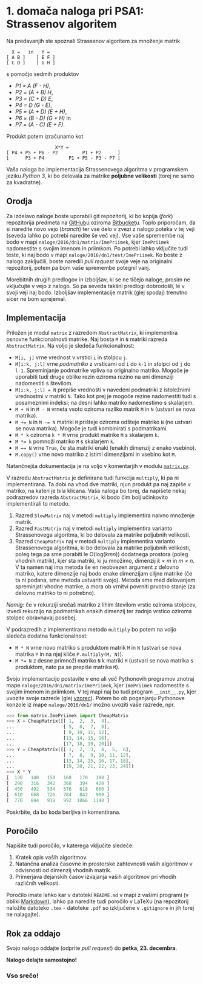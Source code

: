 # 1. domača naloga pri PSA1: Strassenov algoritem

Na predavanjih ste spoznali Strassenov algoritem za množenje matrik
```
  X =   in   Y =
[ A B ]    [ E F ]
[ C D ]    [ G H ]
```
s pomočjo sedmih produktov

* *P1 = A (F - H)*,
* *P2 = (A + B) H*,
* *P3 = (C + D) E*,
* *P4 = D (G - E)*,
* *P5 = (A + D) (E + H)*,
* *P6 = (B - D) (G + H)* in
* *P7 = (A - C) (E + F)*.

Produkt potem izračunamo kot
```
                  X*Y =
[ P4 + P5 + P6 - P2         P1 + P2      ]
[      P3 + P4         P1 + P5 - P3 - P7 ]
```
Vaša naloga bo implementacija Strassenovega algoritma v programskem jeziku *Python 3*, ki bo delovala za matrike **poljubne velikosti** (torej ne samo za kvadratne).

## Orodja

Za izdelavo naloge boste uporabili git repozitorij, ki bo kopija (*fork*) repozitorija predmeta na [GitHub](https://github.com/jaanos/PSA1)u oziroma [Bitbucket](https://bitbucket.org/jaanos/psa1)u. Toplo priporočam, da si naredite novo vejo (*branch*) ter vse delo v zvezi z nalogo poteka v tej veji (seveda lahko po potrebi naredite še več vej). Vse vaše spremembe naj bodo v mapi `naloge/2016/dn1/matrix/ImePriimek`, kjer `ImePriimek` nadomestite s svojim imenom in priimkom. Po potrebi lahko vključite tudi teste, ki naj bodo v mapi `naloge/2016/dn1/test/ImePriimek`. Ko boste z nalogo zaključili, boste naredili *pull request* svoje veje na originalni repozitorij, potem pa bom vaše spremembe potegnil vanj.

Morebitnih drugih predlogov in izboljšav, ki se ne tičejo naloge, prosim ne vključujte v vejo z nalogo. So pa seveda takšni predlogi dobrodošli, le v svoji veji naj bodo. Izboljšav implementacije matrik (glej spodaj) trenutno sicer ne bom sprejemal.

## Implementacija

Priložen je modul `matrix` z razredom `AbstractMatrix`, ki implementira osnovne funkcionalnosti matrike. Naj bosta `M` in `N` matriki razreda `AbstractMatrix`. Na voljo je sledeča funkcionalnost:

* `M[i, j]` vrne vrednost v vrstici `i` in stolpcu `j`.
* `M[i:k, j:l]` vrne *podmatriko* z vrsticami od `i` do `k-1` in stolpci od `j` do `l-1`. Spreminjanje podmatrike vpliva na originalno matriko. Mogoče je uporabiti tudi druge oblike rezin oziroma rezino na eni dimenziji nadomestiti s številom.
* `M[i:k, j:l] = N` prepiše vrednosti v navedeni podmatriki z istoležnimi vrednostmi v matriki `N`. Tako kot prej je mogoče rezine nadomestiti tudi s posameznimi indeksi; na desni lahko matriko nadomestimo s skalarjem.
* `M + N` in `M - N` vrneta vsoto oziroma razliko matrik `M` in `N` (ustvari se nova matrika).
* `M += N` in `M -= N` matriki `M` prišteje oziroma odšteje matriko `N` (ne ustvari se nova matrika). Mogoče je tudi kombinirati s podmatrikami.
* `M * k` oziroma `k * M` vrne produkt matrike `M` s skalarjem `k`.
* `M *= k` pomnoži matriko `M` s skalarjem `k`.
* `M == N` vrne `True`, če sta matriki enaki (enakih dimenzij z enako vsebino).
* `M.copy()` vrne novo matriko z istimi dimenzijami in vsebino kot `M`.

Natančnejša dokumentacija je na voljo v komentarjih v modulu [`matrix.py`](matrix/matrix.py).

V razredu `AbstractMatrix` je definirana tudi funkcija `multiply`, ki pa ni implementirana. Ta dobi na vhod dve matriki, njun produkt pa naj zapiše v matriko, na kateri je bila klicana. Vaša naloga bo torej, da napišete nekaj podrazredov razreda `AbstractMatrix`, ki bodo čim bolj učinkovito implementirali to metodo.

1. Razred `SlowMatrix` naj v metodi `multiply` implementira naivno množenje matrik.
2. Razred `FastMatrix` naj v metodi `multiply` implementira varianto Strassenovega algoritma, ki bo delovala za matrike poljubnih velikosti.
3. Razred `CheapMatrix` naj v metodi `multiply` implementira varianto Strassenovega algoritma, ki bo delovala za matrike poljubnih velikosti, poleg tega pa sme porabiti le O(log(*kmn*)) dodatnega prostora (poleg vhodnih matrik), kjer sta matriki, ki ju množimo, dimenzij *k × m* in *m × n*. V ta namen naj ima metoda še en neobvezen argument z delovno matriko, katere dimenzije naj bodo enake dimenzijam ciljne matrike (če ta ni podana, sme metoda ustvariti svojo). Metoda sme med delovanjem spreminjati vhodne matrike, a mora ob vrnitvi povrniti prvotno stanje (za delovno matriko to ni potrebno).

*Namig*: če v rekurziji srečaš matriko z lihim številom vrstic oziroma stolpcev, izvedi rekurzijo na podmatrikah enakih dimenzij ter zadnjo vrstico oziroma stolpec obravnavaj posebej.

V podrazredih z implementirano metodo `multiply` bo potem na voljo sledeča dodatna funkcionalnost:

* `M * N` vrne novo matriko s produktom matrik `M` in `N` (ustvari se nova matrika `P` in na njej kliče `P.multiply(M, N)`).
* `M *= N` z desne primnoži matriko `N` k matriki `M` (ustvari se nova matrika s produktom, nato pa se prepiše matrika `M`).

Svojo implementacijo postavite v eno ali več Pythonovih programov znotraj mape `naloge/2016/dn1/matrix/ImePriimek`, kjer `ImePriimek` nadomestite s svojim imenom in priimkom. V tej mapi naj bo tudi program `__init__.py`, kjer uvozite svoje razrede (glej [vzorec](matrix/vzorec/__init__.py)). Potem bo ob poganjanju Pythonove konzole iz mape `naloge/2016/dn1/` možno uvoziti vaše razrede, npr.
```python
>>> from matrix.ImePriimek import CheapMatrix
>>> X = CheapMatrix([[ 1,  2,  3,  4],
...                  [ 5,  6,  7,  8],
...                  [ 9, 10, 11, 12],
...                  [13, 14, 15, 16],
...                  [17, 18, 19, 20]])
>>> Y = CheapMatrix([[ 1,  2,  3,  4,  5,  6],
...                  [ 7,  8,  9, 10, 11, 12],
...                  [13, 14, 15, 16, 17, 18],
...                  [19, 20, 21, 22, 23, 24]])
>>> X * Y
[  130   140   150   160   170   180 ]
[  290   316   342   368   394   420 ]
[  450   492   534   576   618   660 ]
[  610   668   726   784   842   900 ]
[  770   844   918   992  1066  1140 ]
```
Poskrbite, da bo koda berljiva in komentirana.

## Poročilo

Napišite tudi poročilo, v katerega vključite sledeče:

1. Kratek opis vaših algoritmov.
2. Natančna analiza časovne in prostorske zahtevnosti vaših algoritmov v odvisnosti od dimenzij vhodnih matrik.
3. Primerjava dejanskih časov izvajanja vaših algoritmov pri vhodih različnih velikosti.

Poročilo imate lahko kar v datoteki `README.md` v mapi z vašimi programi (v obliki [Markdown](https://guides.github.com/features/mastering-markdown/)), lahko pa naredite tudi poročilo v LaTeXu (na repozitorij naložite datoteko `.tex` - datoteke `.pdf` so izključene v `.gitignore` in jih torej ne nalagajte).

## Rok za oddajo

Svojo nalogo oddajte (odprite *pull request*) do **petka, 23. decembra**.

**Nalogo delajte samostojno!**

### Vso srečo!
